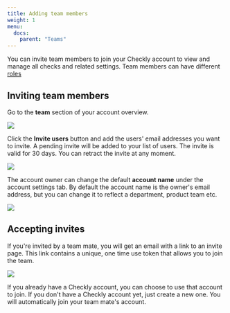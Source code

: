 ```yaml
---
title: Adding team members
weight: 1
menu:
  docs:
    parent: "Teams"
---
```


You can invite team members to join your Checkly account to view and manage all checks and related settings.
Team members can have different [roles](/docs/teams/roles/)

## Inviting team members

Go to the **team** section of your account overview.

![](/docs/images/teams/team.png)

Click the **Invite users** button and add the users' email addresses you want to invite. A pending invite will be added
to your list of users. The invite is valid for 30 days. You can retract the invite at any moment.

![](/docs/images/teams/send_invite.png)


The account owner can change the default **account name** under the account settings tab. By default the account name is the
owner's email address, but you can change it to reflect a department, product team etc.

![](/docs/images/teams/account_name.png)

## Accepting invites

If you're invited by a team mate, you will get an email with a link to an invite page. This link contains a unique, one time use
token that allows you to join the team.

![](/docs/images/teams/mail.png)

If you already have a Checkly account, you can choose to use that account to join. If you don't have a Checkly account yet,
just create a new one. You will automatically join your team mate's account.

